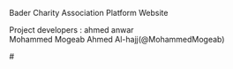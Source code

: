 Bader Charity Association Platform Website

Project developers :
ahmed anwar   
Mohammed Mogeab Ahmed Al-hajj(@MohammedMogeab)

#![]()
